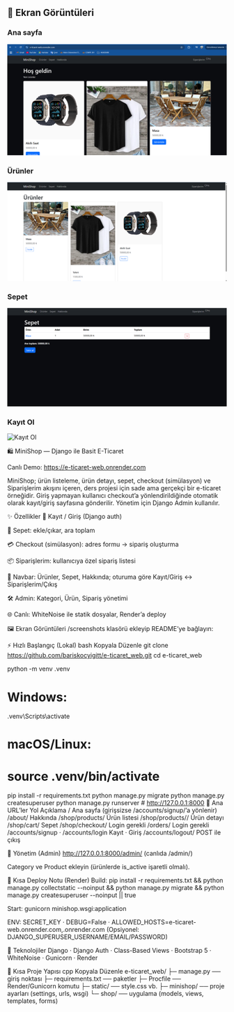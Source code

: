 ## 📸 Ekran Görüntüleri

### Ana sayfa
![Ana sayfa](screenshots/Minishop_anasayfa.png)

### Ürünler
![Ürünler](screenshots/MS_urunler.png)

### Sepet
![Sepet](screenshots/ms_sepet.png)

### Kayıt Ol
![Kayıt Ol](screenshots/MS_kayıtolma.png)

🛍️ MiniShop — Django ile Basit E-Ticaret



Canlı Demo: https://e-ticaret-web.onrender.com

MiniShop; ürün listeleme, ürün detayı, sepet, checkout (simülasyon) ve Siparişlerim akışını içeren, ders projesi için sade ama gerçekçi bir e-ticaret örneğidir. Giriş yapmayan kullanıcı checkout’a yönlendirildiğinde otomatik olarak kayıt/giriş sayfasına gönderilir. Yönetim için Django Admin kullanılır.

✨ Özellikler
👤 Kayıt / Giriş (Django auth)

🛒 Sepet: ekle/çıkar, ara toplam

💳 Checkout (simülasyon): adres formu → sipariş oluşturma

📦 Siparişlerim: kullanıcıya özel sipariş listesi

🧭 Navbar: Ürünler, Sepet, Hakkında; oturuma göre Kayıt/Giriş ↔ Siparişlerim/Çıkış

🛠️ Admin: Kategori, Ürün, Sipariş yönetimi

🌐 Canlı: WhiteNoise ile statik dosyalar, Render’a deploy

🖼️ Ekran Görüntüleri
/screenshots klasörü ekleyip README’ye bağlayın:




⚡ Hızlı Başlangıç (Lokal)
bash
Kopyala
Düzenle
git clone https://github.com/bariskocyigitt/e-ticaret_web.git
cd e-ticaret_web

python -m venv .venv
# Windows:
.venv\Scripts\activate
# macOS/Linux:
# source .venv/bin/activate

pip install -r requirements.txt
python manage.py migrate
python manage.py createsuperuser
python manage.py runserver   # http://127.0.0.1:8000
🔗 Ana URL’ler
Yol	Açıklama
/	Ana sayfa (girişsizse /accounts/signup/’a yönlenir)
/about/	Hakkında
/shop/products/	Ürün listesi
/shop/products/<slug>/	Ürün detayı
/shop/cart/	Sepet
/shop/checkout/	Login gerekli
/orders/	Login gerekli
/accounts/signup · /accounts/login	Kayıt · Giriş
/accounts/logout/	POST ile çıkış

🔐 Yönetim (Admin)
http://127.0.0.1:8000/admin/ (canlıda /admin/)

Category ve Product ekleyin (ürünlerde is_active işaretli olmalı).

🚀 Kısa Deploy Notu (Render)
Build:
pip install -r requirements.txt && python manage.py collectstatic --noinput && python manage.py migrate && python manage.py createsuperuser --noinput || true

Start:
gunicorn minishop.wsgi:application

ENV:
SECRET_KEY · DEBUG=False · ALLOWED_HOSTS=e-ticaret-web.onrender.com,.onrender.com
(Opsiyonel: DJANGO_SUPERUSER_USERNAME/EMAIL/PASSWORD)

🧩 Teknolojiler
Django · Django Auth · Class-Based Views · Bootstrap 5 · WhiteNoise · Gunicorn · Render

📁 Kısa Proje Yapısı
cpp
Kopyala
Düzenle
e-ticaret_web/
├─ manage.py            ── giriş noktası
├─ requirements.txt     ── paketler
├─ Procfile             ── Render/Gunicorn komutu
├─ static/              ── style.css vb.
├─ minishop/            ── proje ayarları (settings, urls, wsgi)
└─ shop/                ── uygulama (models, views, templates, forms)
